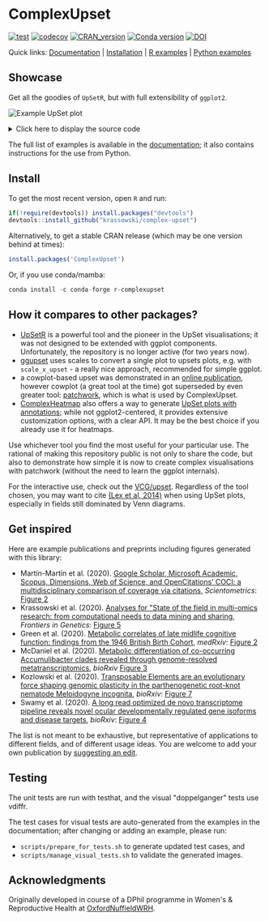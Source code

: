 # ComplexUpset

[![test](https://github.com/krassowski/complex-upset/workflows/test/badge.svg)](https://github.com/krassowski/complex-upset/actions?query=workflow%3Atest)
[![codecov](https://codecov.io/gh/krassowski/complex-upset/branch/master/graph/badge.svg)](https://codecov.io/gh/krassowski/complex-upset)
[![CRAN_version](https://www.r-pkg.org/badges/version/ComplexUpset?color=blue)](https://CRAN.R-project.org/package=ComplexUpset)
[![Conda version](https://img.shields.io/conda/vn/conda-forge/r-complexupset.svg)](https://anaconda.org/conda-forge/r-complexupset)
[![DOI](https://zenodo.org/badge/236336935.svg)](https://zenodo.org/badge/latestdoi/236336935)

Quick links: [Documentation](https://krassowski.github.io/complex-upset/) | [Installation](https://github.com/krassowski/complex-upset#Install) | [R examples](https://krassowski.github.io/complex-upset/articles/Examples_R.html) | [Python examples](https://krassowski.github.io/complex-upset/articles/Examples_Python.html)

## Showcase

Get all the goodies of `UpSetR`, but with full extensibility of `ggplot2`. 

![Example UpSet plot](https://raw.githubusercontent.com/krassowski/complex-upset/master/movies.png)

<details>
    <summary>Click here to display the source code</summary>

```R
library(ggplot2)
library(ComplexUpset)

if(!require(ggplot2movies)) install.packages('ggplot2movies')
movies = ggplot2movies::movies
genres = c('Action', 'Animation', 'Comedy', 'Drama', 'Documentary', 'Romance')

upset(
    movies,
    genres,
    annotations = list(
        'Length'=ggplot(mapping=aes(x=intersection, y=length)) + geom_boxplot(),
        'Rating'=ggplot(mapping=aes(x=intersection, y=rating))
            # if you do not want to install ggbeeswarm, you can use geom_jitter
            + ggbeeswarm::geom_quasirandom(aes(color=log10(votes)))
            + geom_violin(width=1.1, alpha=0.5)
    ),
    queries=list(
        upset_query(
            intersect=c('Drama', 'Comedy'),
            color='red',
            fill='red',
            only_components=c('intersections_matrix', 'Intersection size')
        ),
        upset_query(
            set='Drama',
            fill='blue'
        ),
        upset_query(
            intersect=c('Romance', 'Drama'),
            fill='yellow',
            only_components=c('Length')
        )
    ),
    min_size=10,
    width_ratio=0.1
)
```

</details>


The full list of examples is available in the [documentation](https://krassowski.github.io/complex-upset/articles/Examples_Python.html); it also contains instructions for the use from Python.

## Install

To get the most recent version, open `R` and run:

```R
if(!require(devtools)) install.packages("devtools")
devtools::install_github("krassowski/complex-upset")
```

Alternatively, to get a stable CRAN release (which may be one version behind at times):

```R
install.packages('ComplexUpset')
```

Or, if you use conda/mamba:

```R
conda install -c conda-forge r-complexupset
```

## How it compares to other packages?

- [UpSetR](https://github.com/hms-dbmi/UpSetR) is a powerful tool and the pioneer in the UpSet visualisations; it was not designed to be extended with ggplot components. Unfortunately, the repository is no longer active (for two years now).
- [ggupset](https://github.com/const-ae/ggupset) uses scales to convert a single plot to upsets plots, e.g. with `scale_x_upset` - a really nice approach, recommended for simple ggplot.
- a cowplot-based upset was demonstrated in an [online publication](https://rpubs.com/alexeilutay/upsetr), however cowplot (a great tool at the time) got superseded by even greater tool: [patchwork](https://github.com/thomasp85/patchwork), which is what is used by ComplexUpset.
- [ComplexHeatmap](https://github.com/jokergoo/ComplexHeatmap) also offers a way to generate [UpSet plots with annotations](https://jokergoo.github.io/ComplexHeatmap-reference/book/upset-plot.html); while not ggplot2-centered, it provides extensive customization options, with a clear API. It may be the best choice if you already use it for heatmaps.

Use whichever tool you find the most useful for your particular use. The rational of making this repository public is not only to share the code, but also to demonstrate how simple it is now to create complex visualisations with patchwork (without the need to learn the ggplot internals).

For the interactive use, check out the [VCG/upset](https://github.com/VCG/upset). Regardless of the tool chosen, you may want to cite [(Lex et al, 2014)](https://dx.doi.org/10.1109/TVCG.2014.2346248) when using UpSet plots, especially in fields still dominated by Venn diagrams.

## Get inspired

Here are example publications and preprints including figures generated with this library:

- Martín-Martín et al. (2020). [Google Scholar, Microsoft Academic, Scopus, Dimensions, Web of Science, and OpenCitations’ COCI: a multidisciplinary comparison of coverage via citations](https://doi.org/10.1007/s11192-020-03690-4), *Scientometrics*: [Figure 2](https://link.springer.com/article/10.1007/s11192-020-03690-4#Fig2)
- Krassowski et al. (2020). [Analyses for "State of the field in multi-omics research: from computational needs to data mining and sharing](https://doi.org/10.3389/fgene.2020.610798), *Frontiers in Genetics*: [Figure 5](https://www.frontiersin.org/articles/10.3389/fgene.2020.610798/full#F5)
- Green et al. (2020). [Metabolic correlates of late midlife cognitive function: findings from the 1946 British Birth Cohort](https://doi.org/10.1101/2020.11.23.20236463), *medRxiv*: [Figure 2](https://www.medrxiv.org/content/10.1101/2020.11.23.20236463v2.full#F2)
- McDaniel et al. (2020). [Metabolic differentiation of co-occurring Accumulibacter clades revealed through genome-resolved metatranscriptomics](https://doi.org/10.1101/2020.11.23.394700), *bioRxiv* [Figure 3](https://www.biorxiv.org/content/10.1101/2020.11.23.394700v1.full#F3)
- Kozlowski et al. (2020). [Transposable Elements are an evolutionary force shaping genomic plasticity in the parthenogenetic root-knot nematode Meloidogyne incognita](https://doi.org/10.1101/2020.04.30.069948), *bioRxiv*: [Figure 7](https://www.biorxiv.org/content/10.1101/2020.04.30.069948v4.full#F7)
- Swamy et al. (2020). [A long read optimized de novo transcriptome pipeline reveals novel ocular developmentally regulated gene isoforms and disease targets](https://doi.org/10.1101/2020.08.21.261644), *bioRxiv*: [Figure 4](https://www.biorxiv.org/content/10.1101/2020.08.21.261644v2.full#F4)

The list is not meant to be exhaustive, but representative of applications to different fields, and of different usage ideas. You are welcome to add your own publication by [suggesting an edit](https://github.com/krassowski/complex-upset/edit/master/README.md).

## Testing

The unit tests are run with testhat, and the visual "doppelganger" tests use vdiffr.

The test cases for visual tests are auto-generated from the examples in the documentation; after changing or adding an example, please run:

- `scripts/prepare_for_tests.sh` to generate updated test cases, and
- `scripts/manage_visual_tests.sh` to validate the generated images.

## Acknowledgments

Originally developed in course of a DPhil programme in Women's & Reproductive Health at [OxfordNuffieldWRH](https://github.com/OxfordNuffieldWRH).
